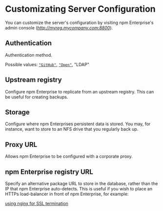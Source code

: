 # Customizating Server Configuration

You can customize the server's configuration by visiting npm
Enterprise's admin console (_http://myreg.mycompany.com:8800_).

## Authentication

Authentication method.

Possible values: [`"GitHub"`](/enterprise/github), [`"Open"`](/enterprise/no-authentication), "LDAP"

## Upstream registry

Configure npm Enterprise to replicate from an upstream registry.
This can be useful for creating backups.

## Storage

Configure where npm Enterprises persistent data is stored. You may, for instance, want to store to an NFS drive that you regularly back up.

## Proxy URL

Allows npm Enterprise to be configured with a corporate proxy.

## npm Enterprise registry URL

Specify an alternative package URL to store in the database, rather than
the IP that npm Enterprise auto-detects. This is useful if you wish
to place an HTTPs load-balancer in front of npm Enterprise, for example:

[using nginx for SSL termination](https://gist.github.com/bcoe/c073859d060b802b15aa)
